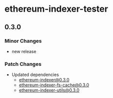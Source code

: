 # ethereum-indexer-tester

## 0.3.0

### Minor Changes

- new release

### Patch Changes

- Updated dependencies
  - ethereum-indexer@0.3.0
  - ethereum-indexer-fs-cache@0.3.0
  - ethereum-indexer-utils@0.3.0

